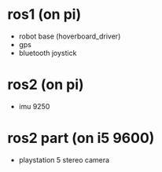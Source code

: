 
# ros1 (on pi)

- robot base (hoverboard_driver)
- gps
- bluetooth joystick


# ros2 (on pi)
- imu 9250


# ros2 part (on i5 9600)

- playstation 5 stereo camera


